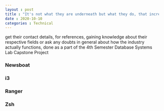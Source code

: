 ```yaml
---
layout : post
title : "It's not what they are underneath but what they do, that increases producitivity"
date : 2020-10-10
categories : Technical
---
```


get their contact details, for references, gaining knowledge about their respective fields or ask any doubts in general about how the industry actually functions, done as a part of the 4th Semester Database Systems Lab Capstone Project
### Newsboat

### i3

### Ranger

### Zsh

